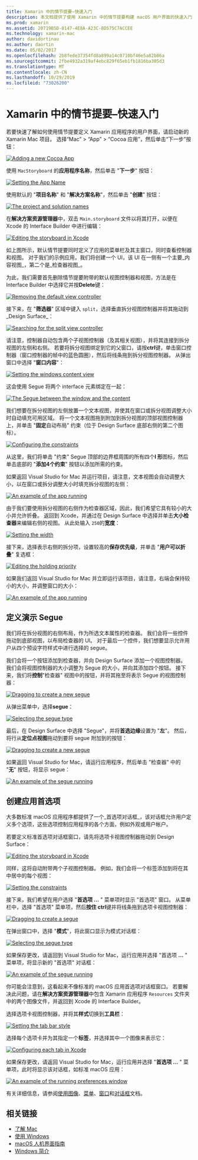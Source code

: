 ```yaml
---
title: Xamarin 中的情节提要–快速入门
description: 本文档提供了使用 Xamarin 中的情节提要构建 macOS 用户界面的快速入门简介。 它介绍了如何创建 segue 并创建首选项窗口。
ms.prod: xamarin
ms.assetid: 20719B5D-8147-4E8A-A23C-8D575C7ACCEE
ms.technology: xamarin-mac
author: davidortinau
ms.author: daortin
ms.date: 05/02/2017
ms.openlocfilehash: 2b8fede37354fd8a899a14c0710bf46e5a82b86a
ms.sourcegitcommit: 2fbe4932a319af4ebc829f65eb1fb1816ba305d3
ms.translationtype: MT
ms.contentlocale: zh-CN
ms.lasthandoff: 10/29/2019
ms.locfileid: "73026200"
---
```

# <a name="storyboards-in-xamarinmac-quick-start"></a>Xamarin 中的情节提要–快速入门

若要快速了解如何使用情节提要定义 Xamarin 应用程序的用户界面，请启动新的 Xamarin Mac 项目。 选择“Mac” > “App” > “Cocoa 应用”，然后单击“下一步”按钮：

[![](quickstart-images/qs01.png "Adding a new Cocoa App")](quickstart-images/qs01.png#lightbox)

使用 `MacStoryboard` 的**应用程序名称**，然后单击 "**下一步**" 按钮：

[![](quickstart-images/qs02.png "Setting the App Name")](quickstart-images/qs02.png#lightbox)

使用默认的 "**项目名称**" 和 "**解决方案名称**"，然后单击 "**创建**" 按钮：

[![](quickstart-images/qs03.png "The project and solution names")](quickstart-images/qs03.png#lightbox)

在**解决方案资源管理器**中，双击 `Main.storyboard` 文件以将其打开，以便在 Xcode 的 Interface Builder 中进行编辑：

[![](quickstart-images/qs04.png "Editing the storyboard in Xcode")](quickstart-images/qs04.png#lightbox)

如上图所示，默认情节提要同时定义了应用的菜单栏及其主窗口，同时查看控制器和视图。 对于我们的示例应用，我们将创建一个 UI，该 UI 在一侧有一个主要_内容视图_，第二个是_检查器视图_。

为此，我们需要首先删除情节提要附带的默认视图控制器和视图，方法是在 Interface Builder 中选择它并按**Delete**键：

[![](quickstart-images/qs05.png "Removing the default view controller")](quickstart-images/qs05.png#lightbox)

接下来，在 "**筛选器**" 区域中键入 `split`，选择垂直拆分视图控制器并将其拖动到_Design Surface_：

[![](quickstart-images/qs06.png "Searching for the split view controller")](quickstart-images/qs06.png#lightbox)

请注意，控制器自动包含两个子视图控制器（及其相关视图），并将其连接到拆分视图的左侧和右侧。 若要将拆分视图绑定到它的父窗口，请按**ctrl**键，单击窗口控制器（窗口控制器的帧中的蓝色圆圈），然后将线条拖到拆分视图控制器。 从弹出窗口中选择 "**窗口内容**"：

[![](quickstart-images/qs07.png "Setting the windows content view")](quickstart-images/qs07.png#lightbox)

这会使用 Segue 将两个 interface 元素绑定在一起：

[![](quickstart-images/qs08.png "The Segue between the window and the content")](quickstart-images/qs08.png#lightbox)

我们想要在拆分视图的左侧放置一个文本视图，并使其在窗口或拆分视图调整大小时自动填充可用区域。 将一个文本视图拖到附加到拆分视图的顶部视图控制器上，并单击 "**固定**自动布局" 约束（位于 Design Surface 底部右侧的第二个图标）。

[![](quickstart-images/qs09.png "Configuring the constraints")](quickstart-images/qs09.png#lightbox)

从这里，我们将单击 "约束" Segue 顶部的边界框周围的所有四个**I 形**图标，然后单击底部的 "**添加4个约束**" 按钮以添加所需的约束。

如果返回 Visual Studio for Mac 并运行项目，请注意，文本视图会自动调整大小，以在窗口或拆分调整大小时填充拆分视图的左侧：

[![](quickstart-images/qs10.png "An example of the app running")](quickstart-images/qs10.png#lightbox)

由于我们要使用拆分视图的右侧作为检查器区域，因此，我们希望它具有较小的大小并允许折叠。 返回到 Xcode，并通过在 Design Surface 中选择并单击**大小检查器**来编辑右侧的视图。 从此处输入 `250`的**宽度**：

[![](quickstart-images/qs11.png "Setting the width")](quickstart-images/qs11.png#lightbox)

接下来，选择表示右侧的拆分项，设置较高的**保存优先级**，并单击 "**用户可以折叠**" 复选框：

[![](quickstart-images/qs12.png "Editing the holding priority")](quickstart-images/qs12.png#lightbox)

如果我们返回 Visual Studio for Mac 并立即运行该项目，请注意，右端会保持较小的大小，并调整窗口的大小：

[![](quickstart-images/qs13.png "An example of the app running")](quickstart-images/qs13.png#lightbox)

<a name="Defining-a-Presentation-Segue" />

## <a name="defining-a-presentation-segue"></a>定义演示 Segue

我们将在拆分视图的右侧布局，作为所选文本属性的检查器。 我们会将一些控件拖动到底部视图，以布局检查器的 UI。 对于最后一个控件，我们想要显示允许用户从四个预设字符样式中进行选择的 segue。

我们会将一个按钮添加到检查器，并向 Design Surface 添加一个视图控制器。 我们会将视图控制器的大小调整为 Segue 的大小，并向其添加四个按钮。 接下来，我们将**控制**"检查器" 视图中的按钮，并将其拖至将表示 Segue 的视图控制器：

[![](quickstart-images/qs14.png "Dragging to create a new segue")](quickstart-images/qs14.png#lightbox)

从弹出菜单中，选择**segue**： 

[![](quickstart-images/qs15.png "Selecting the segue type")](quickstart-images/qs15.png#lightbox)

最后，在 Design Surface 中选择 "Segue"，并将**首选边缘**设置为 "**左**"。 然后，将行从**定位点视图**拖动到要将 segue 附加到的按钮：

[![](quickstart-images/qs16.png "Dragging to create a new segue")](quickstart-images/qs16.png#lightbox)

如果返回 Visual Studio for Mac，请运行应用程序，然后单击 "检查器" 中的 "**无**" 按钮，将显示 segue：

[![](quickstart-images/qs17.png "An example of the segue running")](quickstart-images/qs17.png#lightbox)

<a name="Creating-App-Preferences" />

## <a name="creating-app-preferences"></a>创建应用首选项

大多数标准 macOS 应用程序都提供了一个_首选项对话框_，该对话框允许用户定义多个选项，这些选项控制应用程序的各个方面，例如外观或用户帐户。

若要定义标准首选项对话框窗口，请先将选项卡视图控制器拖动到 Design Surface：

[![](quickstart-images/qs18.png "Editing the storyboard in Xcode")](quickstart-images/qs18.png#lightbox)

同样，这将自动附带两个子视图控制器。 例如，我们会将一个标签添加到将在其中居中的每个视图：

[![](quickstart-images/qs19.png "Setting the constraints")](quickstart-images/qs19.png#lightbox)

接下来，我们希望在用户选择 "**首选项 ...** " 菜单项时显示 "首选项" 窗口。 从菜单栏中，选择 "首选项" 菜单项，然后**按住 ctrl**键并将线条拖到选项卡视图控制器：

[![](quickstart-images/qs20.png "Dragging to create a segue")](quickstart-images/qs20.png#lightbox)

在弹出窗口中，选择 "**模式**"，将此窗口显示为模式对话框：

[![](quickstart-images/qs21.png "Selecting the segue type")](quickstart-images/qs21.png#lightbox)

如果保存更改，请返回到 Visual Studio for Mac，运行应用并选择 "首选项 **...** " 菜单项，将显示新的 "首选项" 对话框：

[![](quickstart-images/qs22.png "An example of the segue running")](quickstart-images/qs22.png#lightbox)

你可能会注意到，这看起来不像标准的 macOS 应用首选项对话框窗口。 若要解决此问题，请在**解决方案资源管理器**中包含 Xamarin 应用程序 `Resources` 文件夹中的两个图像文件，并返回到 Xcode 的 Interface Builder。

选择选项卡视图控制器，并将其**样式**切换到**工具栏**： 

[![](quickstart-images/qs23.png "Setting the tab bar style")](quickstart-images/qs23.png#lightbox)

选择每个选项卡并为其指定一个**标签**，并选择其中一个图像来表示它：

[![](quickstart-images/qs24.png "Configuring each tab in Xcode")](quickstart-images/qs24.png#lightbox)

如果保存更改，请返回 Visual Studio for Mac，运行应用并选择 "**首选项 ...** " 菜单项，此时将显示该对话框，如标准 macOS 应用：

[![](quickstart-images/qs25.png "An example of the running preferences window")](quickstart-images/qs25.png#lightbox)

有关详细信息，请参阅[使用图像](~/mac/app-fundamentals/image.md)、[菜单](~/mac/user-interface/menu.md)、[窗口](~/mac/user-interface/window.md)和[对话框](~/mac/user-interface/dialog.md)文档。

## <a name="related-links"></a>相关链接

- [了解 Mac](~/mac/get-started/hello-mac.md)
- [使用 Windows](~/mac/user-interface/window.md)
- [macOS 人机界面指南](https://developer.apple.com/design/human-interface-guidelines/macos/overview/themes/)
- [Windows 简介](https://developer.apple.com/library/mac/documentation/Cocoa/Conceptual/WinPanel/Introduction.html#//apple_ref/doc/uid/10000031-SW1)
